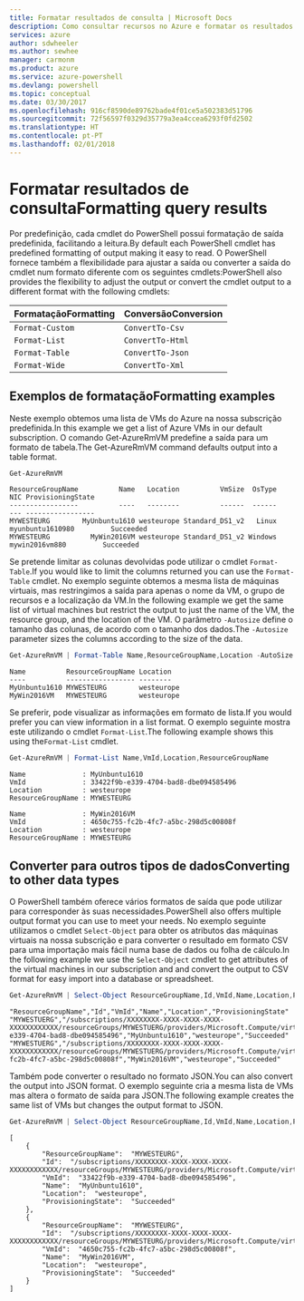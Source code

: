 ```yaml
---
title: Formatar resultados de consulta | Microsoft Docs
description: Como consultar recursos no Azure e formatar os resultados.
services: azure
author: sdwheeler
ms.author: sewhee
manager: carmonm
ms.product: azure
ms.service: azure-powershell
ms.devlang: powershell
ms.topic: conceptual
ms.date: 03/30/2017
ms.openlocfilehash: 916cf8590de89762bade4f01ce5a502383d51796
ms.sourcegitcommit: 72f56597f0329d35779a3ea4ccea6293f0fd2502
ms.translationtype: HT
ms.contentlocale: pt-PT
ms.lasthandoff: 02/01/2018
---
```

# <a name="formatting-query-results"></a><span data-ttu-id="85703-103">Formatar resultados de consulta</span><span class="sxs-lookup"><span data-stu-id="85703-103">Formatting query results</span></span>

<span data-ttu-id="85703-104">Por predefinição, cada cmdlet do PowerShell possui formatação de saída predefinida, facilitando a leitura.</span><span class="sxs-lookup"><span data-stu-id="85703-104">By default each PowerShell cmdlet has predefined formatting of output making it easy to read.</span></span>  <span data-ttu-id="85703-105">O PowerShell fornece também a flexibilidade para ajustar a saída ou converter a saída do cmdlet num formato diferente com os seguintes cmdlets:</span><span class="sxs-lookup"><span data-stu-id="85703-105">PowerShell also provides the flexibility to adjust the output or convert the cmdlet output to a different format with the following cmdlets:</span></span>

| <span data-ttu-id="85703-106">Formatação</span><span class="sxs-lookup"><span data-stu-id="85703-106">Formatting</span></span>      | <span data-ttu-id="85703-107">Conversão</span><span class="sxs-lookup"><span data-stu-id="85703-107">Conversion</span></span>       |
|-----------------|------------------|
| `Format-Custom` | `ConvertTo-Csv`  |
| `Format-List`   | `ConvertTo-Html` |
| `Format-Table`  | `ConvertTo-Json` |
| `Format-Wide`   | `ConvertTo-Xml`  |

## <a name="formatting-examples"></a><span data-ttu-id="85703-108">Exemplos de formatação</span><span class="sxs-lookup"><span data-stu-id="85703-108">Formatting examples</span></span>

<span data-ttu-id="85703-109">Neste exemplo obtemos uma lista de VMs do Azure na nossa subscrição predefinida.</span><span class="sxs-lookup"><span data-stu-id="85703-109">In this example we get a list of Azure VMs in our default subscription.</span></span>  <span data-ttu-id="85703-110">O comando Get-AzureRmVM predefine a saída para um formato de tabela.</span><span class="sxs-lookup"><span data-stu-id="85703-110">The Get-AzureRmVM command defaults output into a table format.</span></span>

```powershell
Get-AzureRmVM
```

```
ResourceGroupName          Name   Location          VmSize  OsType              NIC ProvisioningState
-----------------          ----   --------          ------  ------              --- -----------------
MYWESTEURG        MyUnbuntu1610 westeurope Standard_DS1_v2   Linux myunbuntu1610980         Succeeded
MYWESTEURG          MyWin2016VM westeurope Standard_DS1_v2 Windows   mywin2016vm880         Succeeded
```

<span data-ttu-id="85703-111">Se pretende limitar as colunas devolvidas pode utilizar o cmdlet `Format-Table`.</span><span class="sxs-lookup"><span data-stu-id="85703-111">If you would like to limit the columns returned you can use the `Format-Table` cmdlet.</span></span> <span data-ttu-id="85703-112">No exemplo seguinte obtemos a mesma lista de máquinas virtuais, mas restringimos a saída para apenas o nome da VM, o grupo de recursos e a localização da VM.</span><span class="sxs-lookup"><span data-stu-id="85703-112">In the following example we get the same list of virtual machines but restrict the output to just the name of the VM, the resource group, and the location of the VM.</span></span>  <span data-ttu-id="85703-113">O parâmetro `-Autosize` define o tamanho das colunas, de acordo com o tamanho dos dados.</span><span class="sxs-lookup"><span data-stu-id="85703-113">The `-Autosize` parameter sizes the columns according to the size of the data.</span></span>

```powershell
Get-AzureRmVM | Format-Table Name,ResourceGroupName,Location -AutoSize
```

```
Name          ResourceGroupName Location
----          ----------------- --------
MyUnbuntu1610 MYWESTEURG        westeurope
MyWin2016VM   MYWESTEURG        westeurope
```

<span data-ttu-id="85703-114">Se preferir, pode visualizar as informações em formato de lista.</span><span class="sxs-lookup"><span data-stu-id="85703-114">If you would prefer you can view information in a list format.</span></span> <span data-ttu-id="85703-115">O exemplo seguinte mostra este utilizando o cmdlet `Format-List`.</span><span class="sxs-lookup"><span data-stu-id="85703-115">The following example shows this using the`Format-List` cmdlet.</span></span>

```powershell
Get-AzureRmVM | Format-List Name,VmId,Location,ResourceGroupName
```

```
Name              : MyUnbuntu1610
VmId              : 33422f9b-e339-4704-bad8-dbe094585496
Location          : westeurope
ResourceGroupName : MYWESTEURG

Name              : MyWin2016VM
VmId              : 4650c755-fc2b-4fc7-a5bc-298d5c00808f
Location          : westeurope
ResourceGroupName : MYWESTEURG
```

## <a name="converting-to-other-data-types"></a><span data-ttu-id="85703-116">Converter para outros tipos de dados</span><span class="sxs-lookup"><span data-stu-id="85703-116">Converting to other data types</span></span>

<span data-ttu-id="85703-117">O PowerShell também oferece vários formatos de saída que pode utilizar para corresponder às suas necessidades.</span><span class="sxs-lookup"><span data-stu-id="85703-117">PowerShell also offers multiple output format you can use to meet your needs.</span></span>  <span data-ttu-id="85703-118">No exemplo seguinte utilizamos o cmdlet `Select-Object` para obter os atributos das máquinas virtuais na nossa subscrição e para converter o resultado em formato CSV para uma importação mais fácil numa base de dados ou folha de cálculo.</span><span class="sxs-lookup"><span data-stu-id="85703-118">In the following example we use the `Select-Object` cmdlet to get attributes of the virtual machines in our subscription and and convert the output to CSV format for easy import into a database or spreadsheet.</span></span>

```powershell
Get-AzureRmVM | Select-Object ResourceGroupName,Id,VmId,Name,Location,ProvisioningState | ConvertTo-Csv -NoTypeInformation
```

```
"ResourceGroupName","Id","VmId","Name","Location","ProvisioningState"
"MYWESTUERG","/subscriptions/XXXXXXXX-XXXX-XXXX-XXXX-XXXXXXXXXXXX/resourceGroups/MYWESTUERG/providers/Microsoft.Compute/virtualMachines/MyUnbuntu1610","33422f9b-e339-4704-bad8-dbe094585496","MyUnbuntu1610","westeurope","Succeeded"
"MYWESTUERG","/subscriptions/XXXXXXXX-XXXX-XXXX-XXXX-XXXXXXXXXXXX/resourceGroups/MYWESTUERG/providers/Microsoft.Compute/virtualMachines/MyWin2016VM","4650c755-fc2b-4fc7-a5bc-298d5c00808f","MyWin2016VM","westeurope","Succeeded"
```

<span data-ttu-id="85703-119">Também pode converter o resultado no formato JSON.</span><span class="sxs-lookup"><span data-stu-id="85703-119">You can also convert the output into JSON format.</span></span>  <span data-ttu-id="85703-120">O exemplo seguinte cria a mesma lista de VMs mas altera o formato de saída para JSON.</span><span class="sxs-lookup"><span data-stu-id="85703-120">The following example creates the same list of VMs but changes the output format to JSON.</span></span>

```powershell
Get-AzureRmVM | Select-Object ResourceGroupName,Id,VmId,Name,Location,ProvisioningState | ConvertTo-Json
```

```
[
    {
        "ResourceGroupName":  "MYWESTEURG",
        "Id":  "/subscriptions/XXXXXXXX-XXXX-XXXX-XXXX-XXXXXXXXXXXX/resourceGroups/MYWESTEURG/providers/Microsoft.Compute/virtualMachines/MyUnbuntu1610",
        "VmId":  "33422f9b-e339-4704-bad8-dbe094585496",
        "Name":  "MyUnbuntu1610",
        "Location":  "westeurope",
        "ProvisioningState":  "Succeeded"
    },
    {
        "ResourceGroupName":  "MYWESTEURG",
        "Id":  "/subscriptions/XXXXXXXX-XXXX-XXXX-XXXX-XXXXXXXXXXXX/resourceGroups/MYWESTEURG/providers/Microsoft.Compute/virtualMachines/MyWin2016VM",
        "VmId":  "4650c755-fc2b-4fc7-a5bc-298d5c00808f",
        "Name":  "MyWin2016VM",
        "Location":  "westeurope",
        "ProvisioningState":  "Succeeded"
    }
]
```
